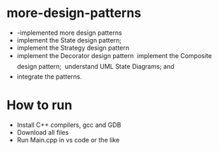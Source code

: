# more-design-patterns
- -implemented more design patterns
- implement the State design pattern;
- implement the Strategy design pattern
- implement the Decorator design pattern  implement the Composite design pattern;  understand UML State Diagrams; and
- integrate the patterns.

# How to run
- Install C++ compilers, gcc and GDB
- Download all files
- Run Main.cpp in vs code or the like
